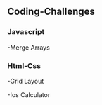 ## Coding-Challenges
<h3>Javascript</h3>

-Merge Arrays

<h3>Html-Css</h3>
-Grid Layout

-Ios Calculator
